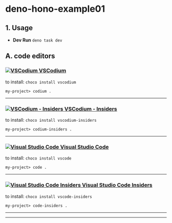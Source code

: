 # deno-hono-example01

## 1. Usage
- **Dev Run** `deno task dev`

## A. code editors

### [![VSCodium][A1_img] **VSCodium**][A1_url]

to install:  `choco install vscodium`

```shell
my-project> codium .
```

---

### [![VSCodium - Insiders][A2_img] **VSCodium - Insiders**][A2_url]

to install:  `choco install vscodium-insiders`

```shell
my-project> codium-insiders .
```

---

### [![Visual Studio Code][A3_img] **Visual Studio Code**][A3_url]

to install:  `choco install vscode`

```shell
my-project> code .
```

---

### [![Visual Studio Code Insiders][A4_img] **Visual Studio Code Insiders**][A4_url]

to install:  `choco install vscode-insiders`

```shell
my-project> code-insiders .
```

---

---

[A1_url]: <https://community.chocolatey.org/packages/vscodium> (Visual Studio Codium)
[A1_img]: <https://community.chocolatey.org/content/packageimages/vscodium.1.96.2.24355.png>
[A2_url]: <https://community.chocolatey.org/packages/vscodium-insiders> (Visual Studio Codium Insiders)
[A2_img]: <https://community.chocolatey.org/content/packageimages/vscodium-insiders.1.97.0.24352.png>
[A3_url]: <https://community.chocolatey.org/packages/vscode> (Visual Studio Code)
[A3_img]: <https://community.chocolatey.org/content/packageimages/vscode.1.96.2.png>
[A4_url]: <https://community.chocolatey.org/packages/vscode-insiders> (Visual Studio Code Insiders)
[A4_img]: <https://community.chocolatey.org/content/packageimages/vscode-insiders.1.97.0.20241220.png>
